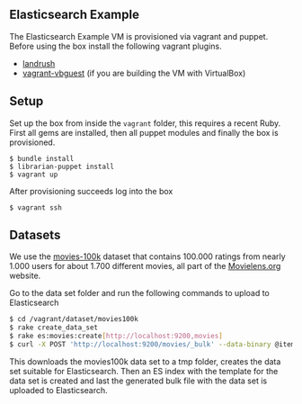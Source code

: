 Elasticsearch Example
---------------------

The Elasticsearch Example VM is provisioned via vagrant and puppet.
Before using the box install the following vagrant plugins.

* [landrush](https://github.com/phinze/landrush)
* [vagrant-vbguest](https://github.com/dotless-de/vagrant-vbguest) (if you are building the VM with VirtualBox)


## Setup

Set up the box from inside the `vagrant` folder, this requires a recent Ruby. First all gems are installed, then all puppet modules and finally the box is provisioned.

```
$ bundle install
$ librarian-puppet install
$ vagrant up
```

After provisioning succeeds log into the box

```
$ vagrant ssh
```


## Datasets

We use the [movies-100k](http://grouplens.org/datasets/movielens/) dataset that contains 100.000 ratings from nearly 1.000 users for about 1.700 different movies, all part of the [Movielens.org](http://movielens.org) website.

Go to the data set folder and run the following commands to upload to Elasticsearch

```bash
$ cd /vagrant/dataset/movies100k
$ rake create_data_set
$ rake es:movies:create[http://localhost:9200,movies]
$ curl -X POST 'http://localhost:9200/movies/_bulk' --data-binary @item_seed.json
```

This downloads the movies100k data set to a tmp folder, creates the data set suitable for Elasticsearch. Then an ES index with the template for the data set is created and last the generated bulk file with the data set is uploaded to Elasticsearch.